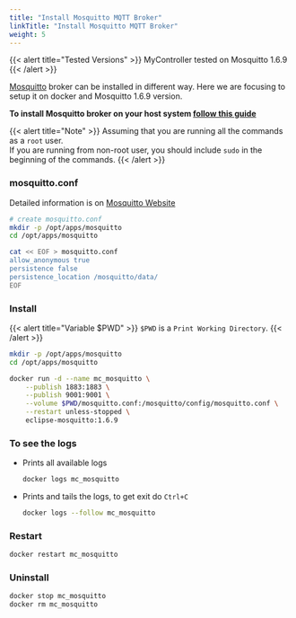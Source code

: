 ```yaml
---
title: "Install Mosquitto MQTT Broker"
linkTitle: "Install Mosquitto MQTT Broker"
weight: 5
---
```


{{< alert title="Tested Versions" >}}
MyController tested on Mosquitto 1.6.9
{{< /alert >}}

[Mosquitto](https://mosquitto.org/) broker can be installed in different way. Here we are focusing to setup it on docker and Mosquitto 1.6.9 version.


**To install Mosquitto broker on your host system [follow this guide](https://mosquitto.org/download/)**

{{< alert title="Note" >}}
Assuming that you are running all the commands as a `root` user.<br>
If you are running from non-root user, you should include `sudo` in the beginning of the commands.
{{< /alert >}}


### mosquitto.conf
Detailed information is on [Mosquitto Website](https://mosquitto.org/man/mosquitto-conf-5.html)

```bash
# create mosquitto.conf
mkdir -p /opt/apps/mosquitto
cd /opt/apps/mosquitto

cat << EOF > mosquitto.conf
allow_anonymous true
persistence false
persistence_location /mosquitto/data/
EOF
```

### Install
{{< alert title="Variable $PWD" >}}
`$PWD` is a `Print Working Directory`.
{{< /alert >}}

```bash
mkdir -p /opt/apps/mosquitto
cd /opt/apps/mosquitto

docker run -d --name mc_mosquitto \
    --publish 1883:1883 \
    --publish 9001:9001 \
    --volume $PWD/mosquitto.conf:/mosquitto/config/mosquitto.conf \
    --restart unless-stopped \
    eclipse-mosquitto:1.6.9
```

### To see the logs
* Prints all available logs
  ```bash
  docker logs mc_mosquitto
  ```
* Prints and tails the logs, to get exit do `Ctrl+C`
  ```bash
  docker logs --follow mc_mosquitto
  ```

### Restart
```bash
docker restart mc_mosquitto
```

### Uninstall
```bash
docker stop mc_mosquitto
docker rm mc_mosquitto
```
